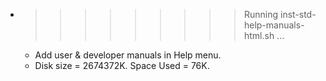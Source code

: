 * >>>>>>>>> Running inst-std-help-manuals-html.sh ...
  * Add user & developer manuals in Help menu.
  * Disk size = 2674372K. Space Used = 76K.
